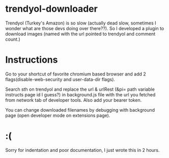 # trendyol-downloader

Trendyol (Turkey's Amazon) is so slow (actually dead slow, sometimes I wonder what are those devs doing over there??). So I developed a plugin to download images (named with the url pointed to trendyol and comment count.)


# Instructions 
Go to your shortcut of favorite chromium based browser and add 2 flags(disable-web-security and user-data-dir flags).

Search sth on trendyol and replace the url & urlRest (&pi= path variable instructs page id I guess?) in background.js file with the url you fetched from network tab of developer tools. Also add your bearer token.

You can change downloaded filenames by debugging with background page (open developer mode on extensions page). 

# :(
Sorry for indentation and poor documentation, I just wrote this in 2 hours.
